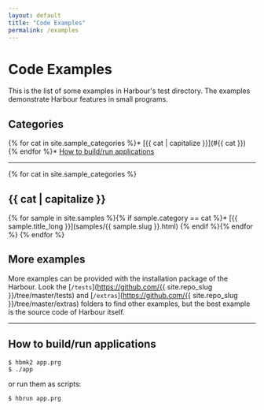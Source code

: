 ```yaml
---
layout: default
title: "Code Examples"
permalink: /examples
---
```

# Code Examples

This is the list of some examples in Harbour's test directory.
The examples demonstrate Harbour features in small programs.

## Categories

{% for cat in site.sample_categories %}* [{{ cat | capitalize }}](#{{ cat }})
{% endfor %}* [How to build/run applications](#how-to-buildrun-applications)

---

{% for cat in site.sample_categories %}
## {{ cat | capitalize }}

{% for sample in site.samples %}{% if sample.category == cat %}* [{{ sample.title_long }}](samples/{{ sample.slug }}.html)
{% endif %}{% endfor %}
{% endfor %}

## More examples

More examples can be provided with the installation package of the Harbour.
Look the [`/tests`](https://github.com/{{ site.repo_slug }}/tree/master/tests) and
[`/extras`](https://github.com/{{ site.repo_slug }}/tree/master/extras) folders to
find other examples, but the best example is the source code of Harbour
itself.

---

## How to build/run applications

```
$ hbmk2 app.prg
$ ./app
```

or run them as scripts:

```
$ hbrun app.prg
```
